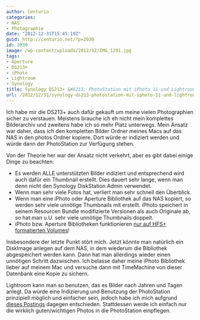 ```yaml
---
author: Centurio
categories:
- NAS
- Photographie
date: "2012-12-31T15:45:19Z"
guid: http://centurio.net/?p=2030
id: 2030
image: /wp-content/uploads/2012/12/IMG_1291.jpg
tags:
- Aperture
- DS213+
- iPhoto
- Lightroom
- Synology
title: Synology DS213+ &#8211; PhotoStation mit iPhoto 11 und Lightroom 4
url: /2012/12/31/synology-ds213-photostation-mit-iphoto-11-und-lightroom-4/
---
```

Ich habe mir die DS213+ auch dafür gekauft um meine vielen Photographien sicher zu verstauen. Meistens brauche ich eh nicht mein komplettes Bilderarchiv und zweitens habe ich so mehr Platz unterwegs. Mein Ansatz war daher, dass ich den kompletten Bilder Ordner meines Macs auf das NAS in den photos Ordner kopiere. Dort würde er indiziert werden und würde dann der PhotoStation zur Verfügung stehen.

Von der Theorie her war der Ansatz nicht verkehrt, aber es gibt dabei einige Dinge zu beachten:

  * <span style="line-height: 13px;" data-mce-mark="1">Es werden ALLE unterstützten Bilder indiziert und entsprechend wird auch dafür ein Thumbnail erstellt. Dies dauert sehr lange, wenn man denn nicht den Synology DiskStation Admin verwendet. </span>
  * <span style="line-height: 13px;" data-mce-mark="1">Wenn man sehr viele Fotos hat, verliert man sehr schnell den Überblick.</span>
  * <span style="line-height: 13px;" data-mce-mark="1">Wenn man eine iPhoto oder Aperture Bibliothek auf das NAS kopiert, so werden sehr viele unnötige Thumbnails mit erstellt. iPhoto speichert in seinem Resourcen Bundle modifizierte Versionen als auch Originale ab, so hat man u.U. sehr viele unnötige Thumbnails doppelt.</span>
  * <span style="line-height: 13px;" data-mce-mark="1">iPhoto bzw. Aperture Bibliotheken funktionieren <a href="https://discussions.apple.com/thread/2397680?start=0&tstart=0">nur auf HFS+ formatierten Volumes</a>!</span>

Insbesondere der letzte Punkt stört mich. Jetzt könnte man natürlich ein DiskImage anlegen auf dem NAS, in dem wiederum die Bibliothek abgespeichert werden kann. Dann hat man allerdings wieder einen unnötigen Schritt dazwischen. Ich belasse daher meine iPhoto Bibliothek lieber auf meinem Mac und versuche dann mit TimeMachine von dieser Datenbank eine Kopie zu sichern.

Lightroom kann man so benutzen, das es Bilder nach Jahren und Tagen anlegt. Da würde eine Indizierung und Benutzung der PhotoStation prinzipiell möglich und einfacher sein, jedoch habe ich mich aufgrund [dieses Postings](http://www.synology-forum.de/showthread.html?34565-iPhoto-11.-Externer-Zugriff&p=284241&viewfull=1#post284241) dagegen entschieden. Stattdessen werde ich einfach nur die wirklich guten/wichtigen Photos in die PhotoStation einpflegen.